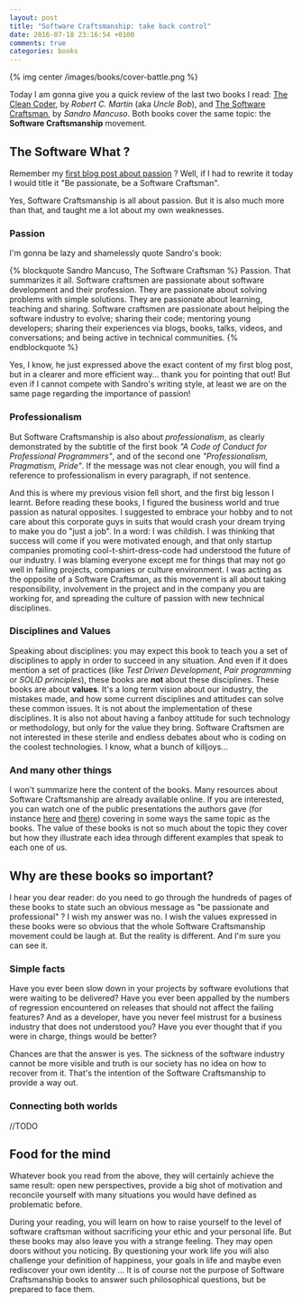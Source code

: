 ```yaml
---
layout: post
title: "Software Craftsmanship: take back control"
date: 2016-07-18 23:16:54 +0100
comments: true
categories: books
---
```


{% img center /images/books/cover-battle.png %}

Today I am gonna give you a quick review of the last two books I read: [The Clean Coder][clean-coder], by _Robert C. Martin_ (aka _Uncle Bob_), and [The Software Craftsman][software-craftsman], by _Sandro Mancuso_.
Both books cover the same topic: the **Software Craftsmanship** movement.

<!-- More -->

The Software What ?
-------------------

Remember my [first blog post about passion][first-blog-post] ? Well, if I had to rewrite it today I would title it "Be passionate, be a Software Craftsman".

Yes, Software Craftsmanship is all about passion. But it is also much more than that, and taught me a lot about my own weaknesses.

### Passion

I'm gonna be lazy and shamelessly quote Sandro's book:

{% blockquote Sandro Mancuso, The Software Craftsman %}
Passion. That summarizes it all. Software craftsmen are passionate about software development and their profession. They are passionate about solving problems with simple solutions. They are passionate about learning, teaching and sharing. Software craftsmen are passionate about helping the software industry to evolve; sharing their code; mentoring young developers; sharing their experiences via blogs, books, talks, videos, and conversations; and being active in technical communities.
{% endblockquote %}

Yes, I know, he just expressed above the exact content of my first blog post, but in a clearer and more efficient way... thank you for pointing that out! But even if I cannot compete with Sandro's writing style, at least we are on the same page regarding the importance of passion!

### Professionalism

But Software Craftsmanship is also about _professionalism_, as clearly demonstrated by the subtitle of the first book _"A Code of Conduct for Professional Programmers"_, and of the second one _"Professionalism, Pragmatism, Pride"_. If the message was not clear enough, you will find a reference to professionalism in every paragraph, if not sentence.

And this is where my previous vision fell short, and the first big lesson I learnt. Before reading these books, I figured the business world and true passion as natural opposites. I suggested to embrace your hobby and to not care about this corporate guys in suits that would crash your dream trying to make you do "just a job". In a word: I was childish.
I was thinking that success will come if you were motivated enough, and that only startup companies promoting cool-t-shirt-dress-code had understood the future of our industry. I was blaming everyone except me for things that may not go well in failing projects, companies or culture environment. I was acting as the opposite of a Software Craftsman, as this movement is all about taking responsibility, involvement in the project and in the company you are working for, and spreading the culture of passion with new technical disciplines.

### Disciplines and Values

Speaking about disciplines: you may expect this book to teach you a set of disciplines to apply in order to succeed in any situation. And even if it does mention a set of practices (like _Test Driven Development_, _Pair programming_ or _SOLID principles_), these books are **not** about these disciplines. These books are about **values**. It's a long term vision about our industry, the mistakes made, and how some current disciplines and attitudes can solve these common issues. It is not about the implementation of these disciplines. It is also not about having a fanboy attitude for such technology or methodology, but only for the value they bring. Software Craftsmen are not interested in these sterile and endless debates about who is coding on the coolest technologies. I know, what a bunch of killjoys...

### And many other things

I won't summarize here the content of the books. Many resources about Software Craftsmanship are already available online. If you are interested, you can watch one of the public presentations the authors gave (for instance [here][sandro-talk] and [there][uncle-bob-talk]) covering in some ways the same topic as the books. The value of these books is not so much about the topic they cover but how they illustrate each idea through different examples that speak to each one of us.

Why are these books so important?
---------------------------------

I hear you dear reader: do you need to go through the hundreds of pages of these books to state such an obvious message as "be passionate and professional" ?
I wish my answer was no. I wish the values expressed in these books were so obvious that the whole Software Craftsmanship movement could be laugh at.
But the reality is different. And I'm sure you can see it.

### Simple facts

Have you ever been slow down in your projects by software evolutions that were waiting to be delivered? Have you ever been appalled by the numbers of regression encountered on releases that should not affect the failing features?
And as a developer, have you never feel mistrust for a business industry that does not understood you? Have you ever thought that if you were in charge, things would be better?

Chances are that the answer is yes. The sickness of the software industry cannot be more visible and truth is our society has no idea on how to recover from it. That's the intention of the Software Craftsmanship to provide a way out.

### Connecting both worlds

//TODO


Food for the mind
-----------------

Whatever book you read from the above, they will certainly achieve the same result: open new perspectives, provide a big shot of motivation and reconcile yourself with many situations you would have defined as problematic before.

During your reading, you will learn on how to raise yourself to the level of software craftsman without sacrificing your ethic and your personal life. 
But these books may also leave you with a strange feeling. They may open doors without you noticing. By questioning your work life you will also challenge your definition of happiness, your goals in life and maybe even rediscover your own identity ... It is of course not the purpose of Software Craftsmanship books to answer such philosophical questions, but be prepared to face them.

[clean-coder]:http://www.informit.com/store/clean-coder-a-code-of-conduct-for-professional-programmers-9780137081073
[software-craftsman]:http://www.informit.com/store/software-craftsman-professionalism-pragmatism-pride-9780134052502
[first-blog-post]:http://pierre-jean.baraud.fr/blog/2013/08/10/be-passionate/
[sandro-talk]:https://www.youtube.com/watch?v=9OhXqBlCmrM
[uncle-bob-talk]:https://www.youtube.com/watch?v=9Xy3QC7yxJw

